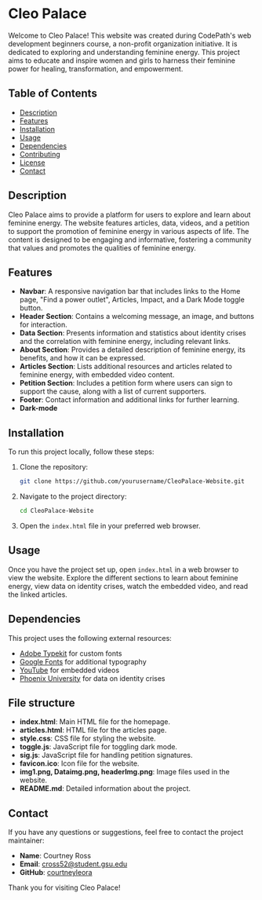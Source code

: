 # Cleo Palace

Welcome to Cleo Palace! This website was created during CodePath's web development beginners course, a non-profit organization initiative. It is dedicated to exploring and understanding feminine energy. This project aims to educate and inspire women and girls to harness their feminine power for healing, transformation, and empowerment.
## Table of Contents

- [Description](#description)
- [Features](#features)
- [Installation](#installation)
- [Usage](#usage)
- [Dependencies](#dependencies)
- [Contributing](#contributing)
- [License](#license)
- [Contact](#contact)

## Description

Cleo Palace aims to provide a platform for users to explore and learn about feminine energy. The website features articles, data, videos, and a petition to support the promotion of feminine energy in various aspects of life. The content is designed to be engaging and informative, fostering a community that values and promotes the qualities of feminine energy.

## Features
- **Navbar**: A responsive navigation bar that includes links to the Home page, "Find a power outlet", Articles, Impact, and a Dark Mode toggle button.
- **Header Section**: Contains a welcoming message, an image, and buttons for interaction.
- **Data Section**: Presents information and statistics about identity crises and the correlation with feminine energy, including relevant links.
- **About Section**: Provides a detailed description of feminine energy, its benefits, and how it can be expressed.
- **Articles Section**: Lists additional resources and articles related to feminine energy, with embedded video content.
- **Petition Section**: Includes a petition form where users can sign to support the cause, along with a list of current supporters.
- **Footer**: Contact information and additional links for further learning.
- **Dark-mode**

## Installation

To run this project locally, follow these steps:

1. Clone the repository:
    ```bash
    git clone https://github.com/yourusername/CleoPalace-Website.git
    ```

2. Navigate to the project directory:
    ```bash
    cd CleoPalace-Website
    ```

3. Open the `index.html` file in your preferred web browser.

## Usage

Once you have the project set up, open `index.html` in a web browser to view the website. Explore the different sections to learn about feminine energy, view data on identity crises, watch the embedded video, and read the linked articles.

## Dependencies

This project uses the following external resources:

- [Adobe Typekit](https://use.typekit.net/rre7kys.css) for custom fonts
- [Google Fonts](https://fonts.googleapis.com/css2?family=Cookie&display=swap) for additional typography
- [YouTube](https://www.youtube.com) for embedded videos
- [Phoenix University](https://www.phoenix.edu/professional-development/blog/what-is-identity-crisis/) for data on identity crises

## File structure 
- **index.html**: Main HTML file for the homepage.
- **articles.html**: HTML file for the articles page.
- **style.css**: CSS file for styling the website.
- **toggle.js**: JavaScript file for toggling dark mode.
- **sig.js**: JavaScript file for handling petition signatures.
- **favicon.ico**: Icon file for the website.
- **img1.png, Dataimg.png, headerImg.png**: Image files used in the website.
- **README.md**: Detailed information about the project.



## Contact

If you have any questions or suggestions, feel free to contact the project maintainer:

- **Name**: Courtney Ross
- **Email**: cross52@student.gsu.edu
- **GitHub**: [courtneyleora](https://github.com/courtneyleora)

Thank you for visiting Cleo Palace!
